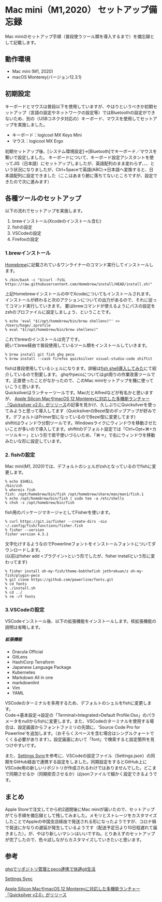 # Mac mini（M1,2020） セットアップ備忘録
Mac miniのセットアップ手順（普段使うツール類を導入するまで）を備忘録として記載します。

## 動作環境
- Mac mini (M1, 2020)
- macOS Monterey(バージョン12.3.1)

## 初期設定
キーボードとマウスは普段以下を使用していますが、やはりというべきか初期セットアップ（言語の設定やネットワークの設定等）ではBluetoothの設定ができないため、別の（USBコネクタ対応の）キーボード、マウスを使用してセットアップを実施しました。
 - キーボード：logicool MX Keys Mini
 - マウス：logicool MX Ergo

初期セットアップ後、[システム環境設定]->[Bluetooth]でキーボード／マウスを繋いで設定しました。
キーボードについて、キーボード設定アシスタントを使ってJIS（日本語）にセットアップしましたが、英語配列のまま変わらず、、、という状況になりましたが、Ctrl+Spaceで英語(ABC)→日本語へ変換すると、日本語配列に設定できました（ここはあまり腑に落ちてないところですが、設定できたので次に進みます）

## 各種ツールのセットアップ
以下の流れでセットアップを実施します。
1. brewインストール(Xcodeのインストール含む)
2. fishの設定
3. VSCodeの設定
4. Firefoxの設定

### 1.brewインストール
[Homebrew](https://brew.sh/index_ja)に記載されているワンライナーのコマンド実行してインストールします。

````
% /bin/bash -c "$(curl -fsSL https://raw.githubusercontent.com/Homebrew/install/HEAD/install.sh)"
````
上記Homebrewインストールの中でXcodeについてもインストールされます。  
インストールが終わると次のアクションについての出力があるので、それに従ってコマンド実行していきます。
要はbrewコマンドが使えるようにパスの設定をzshのプロファイルに設定しましょう、ということです。
````
% echo 'eval "$(/opt/homebrew/bin/brew shellenv)"' >> /Users/hoge/.zprofile
% eval "$(/opt/homebrew/bin/brew shellenv)"
````

これでbrewのインストールは完了です。  
続いてbrew経由で普段使用しているツール類をインストールしていきます。
````
% brew install git fish ghq peco
% brew install --cask firefox quicksilver visual-studio-code shiftit
````

fishは普段使用しているシェルになります。詳細は[fish shell導入してみた](https://gitpress.io/u/879/fish)にて紹介しているので割愛します。
ghqやpecoについてはgit周りの作業改善ツールです。正直使ったことがなかったので、このMac miniセットアップを機に使っていこうと思います。  
Quicksilverはランチャーツールです。MacだとAlfredなどが有名かと思いますが、
[Apple Silicon MacやmacOS 12 Montereyに対応した多機能ランチャー「Quicksilver v2.0」がリリース](https://applech2.com/archives/20220401-quicksilver-v2-for-mac-now-avalable.html)の記事を見かけ、久しぶりにQuicksilverを使ってみようと思って導入してます（QuicksilverのBezel型のポップアップが好みです。デフォルトはPrimer型になっているのでBezel型に変更してます)  
shiftitはウィンドウ分割ツールです。Windowsライクにウィンドウを移動させたいことが多いので導入してます。shiftitのデフォルト設定では「Ctrl+Opt+⌘+カーソルキー」という形で若干使いづらいため、「⌘→」で右にウィンドウを移動みたいな形に設定しています。


### 2. fishの設定
Mac mini(M1, 2020)では、デフォルトのシェルがzshとなっているのでfishに変更します。
````
% echo $SHELL
/bin/zsh
% whereis fish 
fish: /opt/homebrew/bin/fish /opt/homebrew/share/man/man1/fish.1                                                             
% echo /opt/homebrew/bin/fish | sudo tee -a /etc/shells
% chsh -s /opt/homebrew/bin/fish
````

fish用のパッケージマネージャとしてFisherを使います。
```
% curl https://git.io/fisher --create-dirs -sLo ~/.config/fish/functions/fisher.fish
% fisher --version
fisher version 4.3.1
```

文字化けするようなのでPowerlineフォントをインストールフォントについてダウンロードします。  
(以前はfisher add <プラグイン>という形でしたが、fisher installという形に変わってます)
````
% fisher install oh-my-fish/theme-bobthefish jethrokuan/z oh-my-fish/plugin-peco
% git clone https://github.com/powerline/fonts.git
% cd fonts
% ./install.sh
% cd ../
% rm -rf fonts
````


### 3.VSCodeの設定
VSCodeインストール後、以下の拡張機能をインストールします。核拡張機能の説明は省略します。
##### $拡張機能$
- Dracula Official
- GitLens
- HashiCorp Terraform
- Japanese Language Package
- Kubernetes
- Markdown All in one
- markdownlint
- Vim
- YAML

VSCodeのターミナルを多用するため、デフォルトのシェルをfishに変更します。  
Code->基本設定->設定の「Terminal>Integrated>Default Profile:Osx」のパラメータをnullからfishに変更します。また、VSCodeのターミナルを使用する場合は、設定画面からフォントファミリの先頭に、'Source Code Pro for Powerline'を追加します。（おそらくスペースを含む場合はシングルクォートでくくる必要があります）。設定画面において「font」で検索すると設定箇所を見つけやすいです。

また、[Settings Sync](https://code.visualstudio.com/docs/editor/settings-sync)を参考に、VSCodeの設定ファイル（Settings.json）の同期をGitHub経由で連携する設定をしました。同期設定をするとGitHub上にVSCode用の新しいリポジトリが作成されるわけではありませんでした。どこまで同期させるか（同期拒否させるか）はjsonファイルで細かく設定できるようです。


## まとめ
Apple Storeで注文してから約2週間後にMac miniが届いたので、セットアップがてら手順を備忘録として残してみました。メモリとストレージをカスタマイズしたことでAppleの中国支店経由で発送される形になったようですが、コロナ禍で発送にかなりの遅延が発生しているようです（配送予定日より10日程遅れて届きました）。が、やはり新しいマシンはいいですね。とりあえずのセットアップが完了したので、色々試しながらカスタマイズしていきたいと思います。


## 参考
[ghqでリポジトリ管理とpeco連携で快適git生活](https://qiita.com/strsk/items/9151cef7e68f0746820d)

[Settings Sync](https://code.visualstudio.com/docs/editor/settings-sync)

[Apple Silicon MacやmacOS 12 Montereyに対応した多機能ランチャー「Quicksilver v2.0」がリリース](https://applech2.com/archives/20220401-quicksilver-v2-for-mac-now-avalable.html)